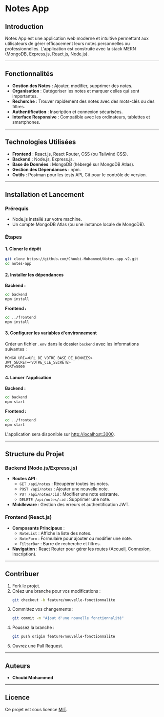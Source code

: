 # Notes App

## Introduction
Notes App est une application web moderne et intuitive permettant aux utilisateurs de gérer efficacement leurs notes personnelles ou professionnelles. L'application est construite avec la stack MERN (MongoDB, Express.js, React.js, Node.js).

---

## Fonctionnalités
- **Gestion des Notes** : Ajouter, modifier, supprimer des notes.
- **Organisation** : Catégoriser les notes et marquer celles qui sont importantes.
- **Recherche** : Trouver rapidement des notes avec des mots-clés ou des filtres.
- **Authentification** : Inscription et connexion sécurisées.
- **Interface Responsive** : Compatible avec les ordinateurs, tablettes et smartphones.

---

## Technologies Utilisées
- **Frontend** : React.js, React Router, CSS (ou Tailwind CSS).
- **Backend** : Node.js, Express.js.
- **Base de Données** : MongoDB (hébergé sur MongoDB Atlas).
- **Gestion des Dépendances** : npm.
- **Outils** : Postman pour les tests API, Git pour le contrôle de version.

---

## Installation et Lancement

### Prérequis
- Node.js installé sur votre machine.
- Un compte MongoDB Atlas (ou une instance locale de MongoDB).

### Étapes

#### 1. Cloner le dépôt
```bash
git clone https://github.com/Choubi-Mohammed/Notes-app-v2.git
cd notes-app
```

#### 2. Installer les dépendances
**Backend :**
```bash
cd backend
npm install
```
**Frontend :**
```bash
cd ../frontend
npm install
```

#### 3. Configurer les variables d'environnement
Créer un fichier `.env` dans le dossier `backend` avec les informations suivantes :
```
MONGO_URI=<URL_DE_VOTRE_BASE_DE_DONNÉES>
JWT_SECRET=<VOTRE_CLÉ_SECRÈTE>
PORT=5000
```

#### 4. Lancer l'application
**Backend :**
```bash
cd backend
npm start
```
**Frontend :**
```bash
cd ../frontend
npm start
```

L'application sera disponible sur [http://localhost:3000](http://localhost:3000).

---

## Structure du Projet

### Backend (Node.js/Express.js)
- **Routes API** :
  - `GET /api/notes` : Récupérer toutes les notes.
  - `POST /api/notes` : Ajouter une nouvelle note.
  - `PUT /api/notes/:id` : Modifier une note existante.
  - `DELETE /api/notes/:id` : Supprimer une note.
- **Middleware** : Gestion des erreurs et authentification JWT.

### Frontend (React.js)
- **Composants Principaux** :
  - `NoteList` : Affiche la liste des notes.
  - `NoteForm` : Formulaire pour ajouter ou modifier une note.
  - `FilterBar` : Barre de recherche et filtres.
- **Navigation** : React Router pour gérer les routes (Accueil, Connexion, Inscription).

---

## Contribuer
1. Fork le projet.
2. Créez une branche pour vos modifications :
   ```bash
   git checkout -b feature/nouvelle-fonctionnalite
   ```
3. Committez vos changements :
   ```bash
   git commit -m "Ajout d'une nouvelle fonctionnalité"
   ```
4. Poussez la branche :
   ```bash
   git push origin feature/nouvelle-fonctionnalite
   ```
5. Ouvrez une Pull Request.

---

## Auteurs
- **Choubi Mohammed**

---

## Licence
Ce projet est sous licence [MIT](LICENSE).
